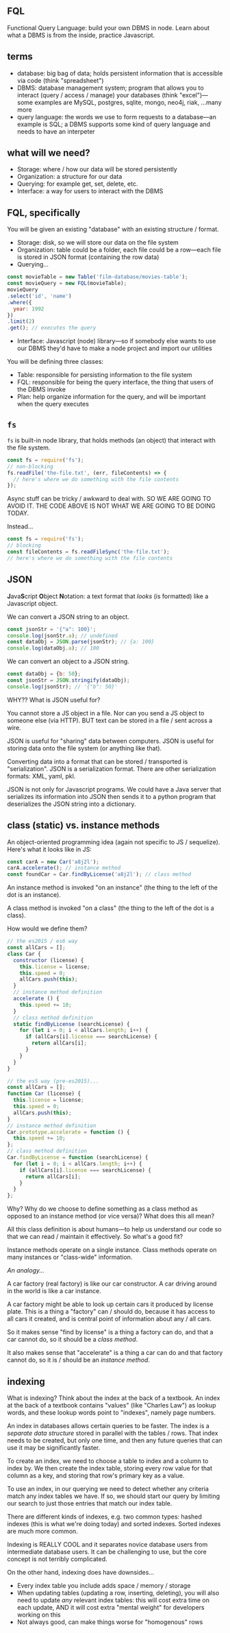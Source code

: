 ## FQL

Functional Query Language: build your own DBMS in node. Learn about what a DBMS is from the inside, practice Javascript.

## terms

- database: big bag of data; holds persistent information that is accessible via code (think "spreadsheet")
- DBMS: database management system; program that allows you to interact (query / access / manage) your databases (think "excel")—some examples are MySQL, postgres, sqlite, mongo, neo4j, riak, ...many more
- query language: the words we use to form requests to a database—an example is SQL; a DBMS supports some kind of query language and needs to have an interpeter

## what will we need?

- Storage: where / how our data will be stored persistently
- Organization: a structure for our data 
- Querying: for example get, set, delete, etc.
- Interface: a way for users to interact with the DBMS

## FQL, specifically

You will be given an existing "database" with an existing structure / format.

- Storage: disk, so we will store our data on the file system
- Organization: table could be a folder, each file could be a row—each file is stored in JSON format (containing the row data)
- Querying...

```js
const movieTable = new Table('film-database/movies-table');
const movieQuery = new FQL(movieTable);
movieQuery
.select('id', 'name')
.where({
  year: 1992
})
.limit(2)
.get(); // executes the query
```

- Interface: Javascript (node) library—so if somebody else wants to use our DBMS they'd have to make a node project and import our utilities

You will be defining three classes:

- Table: responsible for persisting information to the file system
- FQL: responsible for being the query interface, the thing that users of the DBMS invoke
- Plan: help organize information for the query, and will be important when the query executes

## `fs`

`fs` is built-in node library, that holds methods (an object) that interact with the file system.

```js
const fs = require('fs');
// non-blocking
fs.readFile('the-file.txt', (err, fileContents) => {
  // here's where we do something with the file contents
});
```

Async stuff can be tricky / awkward to deal with. SO WE ARE GOING TO AVOID IT. THE CODE ABOVE IS NOT WHAT WE ARE GOING TO BE DOING TODAY.

Instead...

```js
const fs = require('fs');
// blocking
const fileContents = fs.readFileSync('the-file.txt');
// here's where we do something with the file contents
```

## JSON

**J**ava**S**cript **O**bject **N**otation: a text format that *looks* (is formatted) like a Javascript object.

We can convert a JSON string to an object.

```js
const jsonStr = '{"a": 100}';
console.log(jsonStr.a); // undefined
const dataObj = JSON.parse(jsonStr); // {a: 100}
console.log(dataObj.a); // 100
```

We can convert an object to a JSON string.

```js
const dataObj = {b: 50};
const jsonStr = JSON.stringify(dataObj);
console.log(jsonStr); // '{"b": 50}'
```

WHY?? What is JSON useful for?

You cannot store a JS object in a file. Nor can you send a JS object to someone else (via HTTP). BUT text can be stored in a file / sent across a wire.

JSON is useful for "sharing" data between computers. JSON is useful for storing data onto the file system (or anything like that).

Converting data into a format that can be stored / transported is "serialization". JSON is a serialization format. There are other serialization formats: XML, yaml, pkl.

JSON is not only for Javascript programs. We could have a Java server that serializes its information into JSON then sends it to a python program that deserializes the JSON string into a dictionary.

## class (static) vs. instance methods

An object-oriented programming idea (again not specific to JS / sequelize). Here's what it looks like in JS:

```js
const carA = new Car('a8j2l');
carA.accelerate(); // instance method
const foundCar = Car.findByLicense('a8j2l'); // class method
```

An instance method is invoked "on an instance" (the thing to the left of the dot is an instance).

A class method is invoked "on a class" (the thing to the left of the dot is a class).

How would we define them?

```js
// the es2015 / es6 way
const allCars = [];
class Car {
  constructor (license) {
    this.license = license;
    this.speed = 0;
    allCars.push(this);
  }
  // instance method definition
  accelerate () {
    this.speed += 10;
  }
  // class method definition
  static findByLicense (searchLicense) {
    for (let i = 0; i < allCars.length; i++) {
      if (allCars[i].license === searchLicense) {
        return allCars[i];
      }
    }
  }
}
```

```js
// the es5 way (pre-es2015)...
const allCars = [];
function Car (license) {
  this.license = license;
  this.speed = 0;
  allCars.push(this);
}
// instance method definition
Car.prototype.accelerate = function () {
  this.speed += 10;
};
// class method definition
Car.findByLicense = function (searchLicense) {
  for (let i = 0; i < allCars.length; i++) {
    if (allCars[i].license === searchLicense) {
      return allCars[i];
    }
  }
};
```

Why? Why do we choose to define something as a class method as opposed to an instance method (or vice versa)? What does this all mean?

All this class definition is about humans—to help us understand our code so that we can read / maintain it effectively. So what's a good fit?

Instance methods operate on a single instance. Class methods operate on many instances or "class-wide" information.

*An analogy...*

A car factory (real factory) is like our car constructor. A car driving around in the world is like a car instance.

A car factory might be able to look up certain cars it produced by license plate. This is a thing a "factory" can / should do, because it has access to all cars it created, and is central point of information about any / all cars.

So it makes sense "find by license" is a thing a factory can do, and that a car cannot do, so it should be a *class method*.

It also makes sense that "accelerate" is a thing a car can do and that factory cannot do, so it is / should be an *instance method*.

## indexing

What is indexing? Think about the index at the back of a textbook. An index at the back of a textbook contains "values" (like "Charles Law") as lookup words, and these lookup words point to "indexes", namely page numbers.

An index in databases allows certain queries to be faster. The index is a *separate data structure* stored in parallel with the tables / rows. That index needs to be created, but only one time, and then any future queries that can use it may be significantly faster.

To create an index, we need to choose a table to index and a column to index by. We then create the index table, storing every row value for that column as a key, and storing that row's primary key as a value.

To use an index, in our querying we need to detect whether any criteria match any index tables we have. If so, we should start our query by limiting our search to just those entries that match our index table.

There are different kinds of indexes, e.g. two common types: hashed indexes (this is what we're doing today) and sorted indexes. Sorted indexes are much more common.

Indexing is REALLY COOL and it separates novice database users from intermediate database users. It can be challenging to use, but the core concept is not terribly complicated.

On the other hand, indexing does have downsides...

- Every index table you include adds space / memory / storage
- When updating tables (updating a row, inserting, deleting), you will also need to update *any* relevant index tables: this will cost extra time on each update, AND it will cost extra "mental weight" for developers working on this
- Not always good, can make things worse for "homogenous" rows
